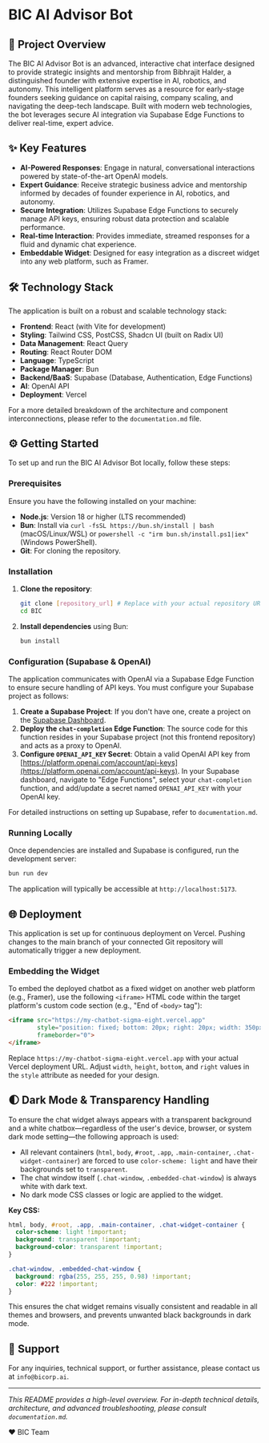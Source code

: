 # BIC AI Advisor Bot

## 🚀 Project Overview

The BIC AI Advisor Bot is an advanced, interactive chat interface designed to provide strategic insights and mentorship from Bibhrajit Halder, a distinguished founder with extensive expertise in AI, robotics, and autonomy. This intelligent platform serves as a resource for early-stage founders seeking guidance on capital raising, company scaling, and navigating the deep-tech landscape. Built with modern web technologies, the bot leverages secure AI integration via Supabase Edge Functions to deliver real-time, expert advice.

## ✨ Key Features

-   **AI-Powered Responses**: Engage in natural, conversational interactions powered by state-of-the-art OpenAI models.
-   **Expert Guidance**: Receive strategic business advice and mentorship informed by decades of founder experience in AI, robotics, and autonomy.
-   **Secure Integration**: Utilizes Supabase Edge Functions to securely manage API keys, ensuring robust data protection and scalable performance.
-   **Real-time Interaction**: Provides immediate, streamed responses for a fluid and dynamic chat experience.
-   **Embeddable Widget**: Designed for easy integration as a discreet widget into any web platform, such as Framer.

## 🛠️ Technology Stack

The application is built on a robust and scalable technology stack:

-   **Frontend**: React (with Vite for development)
-   **Styling**: Tailwind CSS, PostCSS, Shadcn UI (built on Radix UI)
-   **Data Management**: React Query
-   **Routing**: React Router DOM
-   **Language**: TypeScript
-   **Package Manager**: Bun
-   **Backend/BaaS**: Supabase (Database, Authentication, Edge Functions)
-   **AI**: OpenAI API
-   **Deployment**: Vercel

For a more detailed breakdown of the architecture and component interconnections, please refer to the `documentation.md` file.

## ⚙️ Getting Started

To set up and run the BIC AI Advisor Bot locally, follow these steps:

### Prerequisites

Ensure you have the following installed on your machine:

-   **Node.js**: Version 18 or higher (LTS recommended)
-   **Bun**: Install via `curl -fsSL https://bun.sh/install | bash` (macOS/Linux/WSL) or `powershell -c "irm bun.sh/install.ps1|iex"` (Windows PowerShell).
-   **Git**: For cloning the repository.

### Installation

1.  **Clone the repository**:
    ```bash
    git clone [repository_url] # Replace with your actual repository URL
    cd BIC
    ```
2.  **Install dependencies** using Bun:
    ```bash
    bun install
    ```

### Configuration (Supabase & OpenAI)

The application communicates with OpenAI via a Supabase Edge Function to ensure secure handling of API keys. You must configure your Supabase project as follows:

1.  **Create a Supabase Project**: If you don't have one, create a project on the [Supabase Dashboard](https://app.supabase.com/).
2.  **Deploy the `chat-completion` Edge Function**: The source code for this function resides in your Supabase project (not this frontend repository) and acts as a proxy to OpenAI.
3.  **Configure `OPENAI_API_KEY` Secret**: Obtain a valid OpenAI API key from [https://platform.openai.com/account/api-keys](https://platform.openai.com/account/api-keys). In your Supabase dashboard, navigate to "Edge Functions", select your `chat-completion` function, and add/update a secret named `OPENAI_API_KEY` with your OpenAI key.

For detailed instructions on setting up Supabase, refer to `documentation.md`.

### Running Locally

Once dependencies are installed and Supabase is configured, run the development server:

```bash
bun run dev
```

The application will typically be accessible at `http://localhost:5173`.

## 🌐 Deployment

This application is set up for continuous deployment on Vercel. Pushing changes to the main branch of your connected Git repository will automatically trigger a new deployment.

### Embedding the Widget

To embed the deployed chatbot as a fixed widget on another web platform (e.g., Framer), use the following `<iframe>` HTML code within the target platform's custom code section (e.g., "End of `<body>` tag"):

```html
<iframe src="https://my-chatbot-sigma-eight.vercel.app"
        style="position: fixed; bottom: 20px; right: 20px; width: 350px; height: 500px; border: none; z-index: 1000;"
        frameborder="0">
</iframe>
```

Replace `https://my-chatbot-sigma-eight.vercel.app` with your actual Vercel deployment URL. Adjust `width`, `height`, `bottom`, and `right` values in the `style` attribute as needed for your design.

## 🌓 Dark Mode & Transparency Handling

To ensure the chat widget always appears with a transparent background and a white chatbox—regardless of the user's device, browser, or system dark mode setting—the following approach is used:

- All relevant containers (`html`, `body`, `#root`, `.app`, `.main-container`, `.chat-widget-container`) are forced to use `color-scheme: light` and have their backgrounds set to `transparent`.
- The chat window itself (`.chat-window`, `.embedded-chat-window`) is always white with dark text.
- No dark mode CSS classes or logic are applied to the widget.

**Key CSS:**
```css
html, body, #root, .app, .main-container, .chat-widget-container {
  color-scheme: light !important;
  background: transparent !important;
  background-color: transparent !important;
}

.chat-window, .embedded-chat-window {
  background: rgba(255, 255, 255, 0.98) !important;
  color: #222 !important;
}
```

This ensures the chat widget remains visually consistent and readable in all themes and browsers, and prevents unwanted black backgrounds in dark mode.

## 📧 Support

For any inquiries, technical support, or further assistance, please contact us at `info@bicorp.ai`.

---
_This README provides a high-level overview. For in-depth technical details, architecture, and advanced troubleshooting, please consult `documentation.md`._


‪‪❤︎‬ BIC Team
